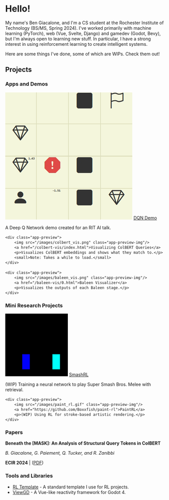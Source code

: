 # Hello!

My name's Ben Giacalone, and I'm a CS student at the Rochester Institute of Technology (BS/MS, Spring 2024). I've worked primarily with machine learning (PyTorch), web (Vue, Svelte, Django) and gamedev (Godot, Bevy), but I'm always open to learning new stuff. In particular, I have a strong interest in using reinforcement learning to create intelligent systems. 

Here are some things I've done, some of which are WIPs. Check them out!

## Projects

### Apps and Demos

<div class="app-previews">
    <div class="app-preview">
        <img src="/images/dqn_demo.gif" class="app-preview-img"/>
        <a href="https://cs.rit.edu/~bsg8294/dqn-demo">DQN Demo</a>
        <p>A Deep Q Network demo created for an RIT AI talk.</p>
    </div>

    <div class="app-preview">
        <img src="/images/colbert_vis.png" class="app-preview-img"/>
        <a href="/colbert-vis/index.html">Visualizing ColBERT Queries</a>
        <p>Visualizes ColBERT embeddings and shows what they match to.</p>
        <small>Note: Takes a while to load.</small>
    </div>

    <div class="app-preview">
        <img src="/images/baleen_vis.png" class="app-preview-img"/>
        <a href="/baleen-vis/0.html">Baleen Visualizer</a>
        <p>Visualizes the outputs of each Baleen stage.</p>
    </div>
</div>

### Mini Research Projects

<div class="app-previews">
    <div class="app-preview">
        <img src="/images/smash_rl.gif" class="app-preview-img"/>
        <a href="https://github.com/Boxxfish/smash-rl">SmashRL</a>
        <p>(WIP) Training a neural network to play Super Smash Bros. Melee with retrieval.</p>
    </div>

    <div class="app-preview">
        <img src="/images/paint_rl.gif" class="app-preview-img"/>
        <a href="https://github.com/Boxxfish/paint-rl">PaintRL</a>
        <p>(WIP) Using RL for stroke-based artistic rendering.</p>
    </div>
</div>

### Papers
**Beneath the [MASK]: An Analysis of Structural Query Tokens in ColBERT**

*B. Giacalone, G. Paiement, Q. Tucker, and R. Zanibbi*

**ECIR 2024** | ([PDF](./papers/colbert_mask_paper.pdf))

### Tools and Libraries

- [RL Template](https://github.com/Boxxfish/rl-template) - A standard template I use for RL projects.
- [ViewGD](https://github.com/Boxxfish/viewgd) - A Vue-like reactivity framework for Godot 4.
